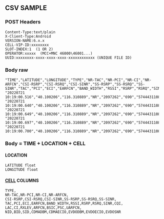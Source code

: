 ## CSV SAMPLE

### POST Headers

    Content-Type:text/plain
    X-Client-Type:Android
    VERSION-NAME:6.x.x
    CELL-VIP-ID:xxxxxxxx
    SLOT-INDEX:1  (1 OR 2)
    OPERATOR:xxxxx  (MCC+MNC 46000\46001...)
    UUID:xxxxxxxx-xxxx-xxxx-xxxx-xxxxxxxxxxxx (UNIQUE FILE ID)

### Body raw

    "TIME","LATITUDE","LONGITUDE","TYPE","NR-TAC","NR-PCI","NR-CI","NR-ARFCN","CSI-RSRP","CSI-RSRQ","CSI-SINR","SS-RSRP","SS-RSRQ","SS-SINR","TAC","PCI","ECI","EARFCN","BAND_WIDTH","RSSI","RSRP","RSRQ","SINR","CQI","LAC","CI","RXLEV","ARFCN","BSIC","PSC","UARFCN","NID","BID","SID","CDMADBM","CDMAECIO","EVDODBM","EVDOECIO","EVDOSNR"
    "20220721 10:19:00.516","40.100206","116.310889","NR","2097262","690","5744431108","504990","","","","-65","-11","23","","","","","","","","","","","2097262","","","","","0","","","","","","","","",""
    "20220721 10:19:00.640","40.100206","116.310889","NR","2097262","690","5744431108","504990","","","","-65","-11","23","","","","","","","","","","","2097262","","","","","0","","","","","","","","",""
    "20220721 10:19:00.649","40.100206","116.310889","NR","2097262","690","5744431108","504990","","","","-65","-11","23","","","","","","","","","","","2097262","","","","","0","","","","","","","","",""
    "20220721 10:19:00.697","40.100206","116.310889","NR","2097262","690","5744431108","504990","","","","-69","-11","","","","","","","","","","","","2097262","","","","","0","","","","","","","","",""
    "20220721 10:19:00.700","40.100206","116.310889","NR","2097262","690","5744431108","504990","","","","-69","-11","","","","","","","","","","","","2097262","","","","","0","","","","","","","","",""

### Body = TIME + LOCATION + CELL

#### LOCATION

    LATITUDE float
    LONGITUDE float

#### [CELL](2022-07-28-CELL.md) COLUMNS

    TYPE,
    NR-TAC,NR-PCI,NR-CI,NR-ARFCN,
    CSI-RSRP,CSI-RSRQ,CSI-SINR,SS-RSRP,SS-RSRQ,SS-SINR,
    TAC,PCI,ECI,EARFCN,BAND_WIDTH,RSSI,RSRP,RSRQ,SINR,CQI,
    LAC,CI,RXLEV,ARFCN,BSIC,PSC,UARFCN,
    NID,BID,SID,CDMADBM,CDMAECIO,EVDODBM,EVDOECIO,EVDOSNR